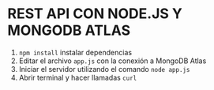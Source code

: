 # REST API CON NODE.JS Y MONGODB ATLAS

1. `npm install` instalar dependencias
2. Editar el archivo `app.js` con la conexión a MongoDB Atlas
3. Iniciar el servidor utilizando el comando `node app.js`
4. Abrir terminal y hacer llamadas `curl`